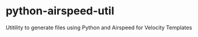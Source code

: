 # python-airspeed-util
Utitility to generate files using Python and Airspeed for Velocity Templates
